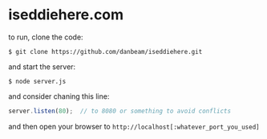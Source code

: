 # iseddiehere.com

to run, clone the code:

```shell
$ git clone https://github.com/danbeam/iseddiehere.git
```

and start the server:

```shell
$ node server.js
```

and consider chaning this line:

```js
server.listen(80);  // to 8080 or something to avoid conflicts
```

and then open your browser to `http://localhost[:whatever_port_you_used]`
